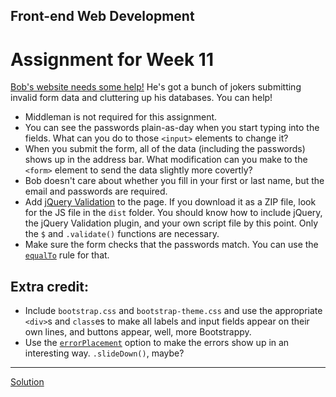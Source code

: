 ## Front-end Web Development
# Assignment for Week 11

[Bob's website needs some help!](assignment) He's got a bunch of jokers submitting invalid form data and cluttering up his databases. You can help!

*   Middleman is not required for this assignment.
*   You can see the passwords plain-as-day when you start typing into the fields. What can you do to those `<input>` elements to change it?
*   When you submit the form, all of the data (including the passwords) shows up in the address bar. What modification can you make to the `<form>` element to send the data slightly more covertly?
*   Bob doesn't care about whether you fill in your first or last name, but the email and passwords are required.
*   Add [jQuery Validation](http://jqueryvalidation.org) to the page. If you download it as a ZIP file, look for the JS file in the `dist` folder. You should know how to include jQuery, the jQuery Validation plugin, and your own script file by this point. Only the `$` and `.validate()` functions are necessary.
*   Make sure the form checks that the passwords match. You can use the [`equalTo`](http://jqueryvalidation.org/equalTo-method/) rule for that.

## Extra credit:

*   Include `bootstrap.css` and `bootstrap-theme.css` and use the appropriate `<div>`s and `class`es to make all labels and input fields appear on their own lines, and buttons appear, well, more Bootstrappy.
*   Use the [`errorPlacement`](http://jqueryvalidation.org/validate/) option to make the errors show up in an interesting way. `.slideDown()`, maybe?

* * *

[Solution](http://jeffreyatw.github.io/fwd/series9/class11/solution/)